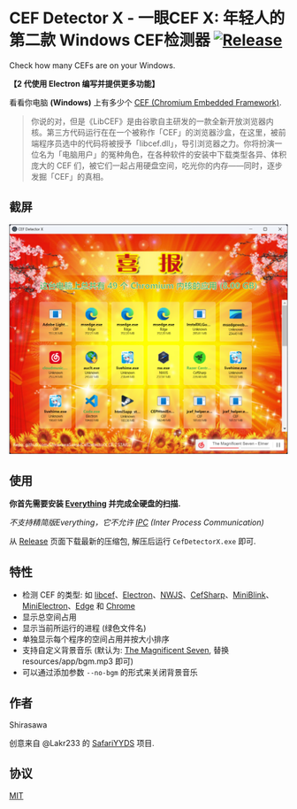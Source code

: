 # CEF Detector X - 一眼CEF X: 年轻人的第二款 Windows CEF检测器 [![Release](https://github.com/ShirasawaSama/CefDetectorX/actions/workflows/release.yml/badge.svg)](https://github.com/ShirasawaSama/CefDetectorX/actions/workflows/release.yml)

Check how many CEFs are on your Windows.

**【2 代使用 Electron 编写并提供更多功能】**

看看你电脑 **(Windows)** 上有多少个 [CEF (Chromium Embedded Framework)](https://bitbucket.org/chromiumembedded/cef/).

> 你说的对，但是《LibCEF》是由谷歌自主研发的一款全新开放浏览器内核。第三方代码运行在在一个被称作「CEF」的浏览器沙盒，在这里，被前端程序员选中的代码将被授予「libcef.dll」，导引浏览器之力‌​​​‌‌‌‌‌‌‌‌​​‌‌​‌‌‌​‌​。你将扮演一位名为「电脑用户」的冤种角色，在各种软件的安装中下载类型各异、体积庞大的 CEF 们，被它们一起占用硬盘空间，吃光你的内存——同时，逐步发掘「CEF」的真相。

## 截屏

![Screenshot](./screenshot.png)

## 使用

**你首先需要安装 [Everything](https://www.voidtools.com/) 并完成全硬盘的扫描.**

  _不支持精简版Everything，它不允许 [IPC](https://www.voidtools.com/zh-cn/support/everything/sdk/ipc/) (Inter Process Communication)_

从 [Release](https://github.com/ShirasawaSama/CefDetectorX/releases) 页面下载最新的压缩包, 解压后运行 `CefDetectorX.exe` 即可.

## 特性

- 检测 CEF 的类型: 如 [libcef](https://bitbucket.org/chromiumembedded/cef/src/master/)、[Electron](https://www.electronjs.org/)、[NWJS](https://nwjs.io/)、[CefSharp](http://cefsharp.github.io/)、[MiniBlink](https://github.com/weolar/miniblink49)、[MiniElectron](https://github.com/weolar/miniblink49)、[Edge](https://www.microsoft.com/en-us/edge) 和 [Chrome](https://www.google.com/chrome/)
- 显示总空间占用
- 显示当前所运行的进程 (绿色文件名)
- 单独显示每个程序的空间占用并按大小排序
- 支持自定义背景音乐 (默认为: [The Magnificent Seven](https://soundcloud.com/7kruzes/the-magnificent-seven), 替换 resources/app/bgm.mp3 即可)
- 可以通过添加参数 `--no-bgm` 的形式来关闭背景音乐

## 作者

Shirasawa

创意来自 @Lakr233 的 [SafariYYDS](https://github.com/Lakr233/SafariYYDS) 项目.

## 协议

[MIT](./LICENSE)
